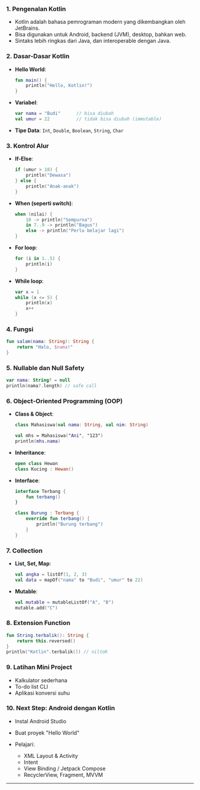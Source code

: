 ### 1. **Pengenalan Kotlin**

* Kotlin adalah bahasa pemrograman modern yang dikembangkan oleh JetBrains.
* Bisa digunakan untuk Android, backend (JVM), desktop, bahkan web.
* Sintaks lebih ringkas dari Java, dan interoperable dengan Java.

### 2. **Dasar-Dasar Kotlin**

* **Hello World**:

  ```kotlin
  fun main() {
      println("Hello, Kotlin!")
  }
  ```

* **Variabel**:

  ```kotlin
  var nama = "Budi"      // bisa diubah
  val umur = 22          // tidak bisa diubah (immutable)
  ```

* **Tipe Data**: `Int`, `Double`, `Boolean`, `String`, `Char`

### 3. **Kontrol Alur**

* **If-Else**:

  ```kotlin
  if (umur > 18) {
      println("Dewasa")
  } else {
      println("Anak-anak")
  }
  ```

* **When (seperti switch)**:

  ```kotlin
  when (nilai) {
      10 -> println("Sempurna")
      in 7..9 -> println("Bagus")
      else -> println("Perlu belajar lagi")
  }
  ```

* **For loop**:

  ```kotlin
  for (i in 1..5) {
      println(i)
  }
  ```

* **While loop**:

  ```kotlin
  var x = 1
  while (x <= 5) {
      println(x)
      x++
  }
  ```

### 4. **Fungsi**

```kotlin
fun salam(nama: String): String {
    return "Halo, $nama!"
}
```

### 5. **Nullable dan Null Safety**

```kotlin
var nama: String? = null
println(nama?.length) // safe call
```

### 6. **Object-Oriented Programming (OOP)**

* **Class & Object**:

  ```kotlin
  class Mahasiswa(val nama: String, val nim: String)

  val mhs = Mahasiswa("Ani", "123")
  println(mhs.nama)
  ```

* **Inheritance**:

  ```kotlin
  open class Hewan
  class Kucing : Hewan()
  ```

* **Interface**:

  ```kotlin
  interface Terbang {
      fun terbang()
  }

  class Burung : Terbang {
      override fun terbang() {
          println("Burung terbang")
      }
  }
  ```

### 7. **Collection**

* **List, Set, Map**:

  ```kotlin
  val angka = listOf(1, 2, 3)
  val data = mapOf("nama" to "Budi", "umur" to 22)
  ```

* **Mutable**:

  ```kotlin
  val mutable = mutableListOf("A", "B")
  mutable.add("C")
  ```

### 8. **Extension Function**

```kotlin
fun String.terbalik(): String {
    return this.reversed()
}
println("Kotlin".terbalik()) // niltoK
```


### 9. **Latihan Mini Project**

* Kalkulator sederhana
* To-do list CLI
* Aplikasi konversi suhu

### 10. **Next Step: Android dengan Kotlin**

* Instal Android Studio
* Buat proyek "Hello World"
* Pelajari:

  * XML Layout & Activity
  * Intent
  * View Binding / Jetpack Compose
  * RecyclerView, Fragment, MVVM

---
